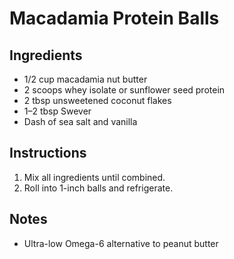# Macadamia Protein Balls

## Ingredients
- 1/2 cup macadamia nut butter
- 2 scoops whey isolate or sunflower seed protein
- 2 tbsp unsweetened coconut flakes
- 1–2 tbsp Swever
- Dash of sea salt and vanilla

## Instructions
1. Mix all ingredients until combined.
2. Roll into 1-inch balls and refrigerate.

## Notes
- Ultra-low Omega-6 alternative to peanut butter
